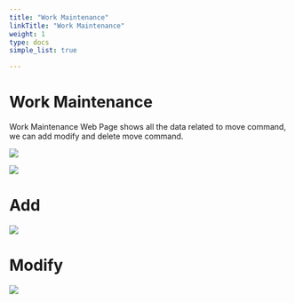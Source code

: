 ```yaml
---
title: "Work Maintenance"
linkTitle: "Work Maintenance"
weight: 1
type: docs
simple_list: true

---
```


# Work Maintenance

Work Maintenance Web Page shows all the data related to move command, we can add modify and delete move command.

![](/images/UserGuides/Inventory/WorkMaintenance/WorkMaintenance.PNG)

![](/images/UserGuides/Inventory/WorkMaintenance/WorkMaintenance_menu.PNG)

# Add

![](/images/UserGuides/Inventory/WorkMaintenance/WorkMaintenance_add.PNG)

# Modify

![](/images/UserGuides/Inventory/WorkMaintenance/WorkMaintenance_modify.PNG)